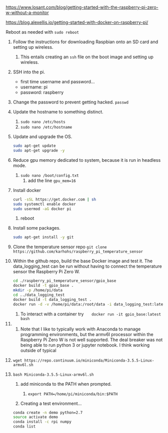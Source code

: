 https://www.losant.com/blog/getting-started-with-the-raspberry-pi-zero-w-without-a-monitor

https://blog.alexellis.io/getting-started-with-docker-on-raspberry-pi/

Reboot as needed with `sudo reboot`

1. Follow the instructions for downloading Raspbian onto an SD card and setting up wireless.
   1. This entails creating an `ssh` file on the boot image and setting up wireless.

1. SSH into the pi.
   * first time username and password...
   * username: pi
   * password: raspberry

1. Change the password to prevent getting hacked. `passwd`

1. Update the hostname to something distinct.
   1. `sudo nano /etc/hosts`
   1. `sudo nano /etc/hostname`

1. Update and upgrade the OS.
   ```bash
   sudo apt-get update
   sudo apt-get upgrade -y
   ```

 1. Reduce gpu memory dedicated to system, because it is run in headless mode.
    1. `sudo nano /boot/config.txt`
       1. add the line `gpu_mem=16`

1. Install docker
   ```bash
   curl -sSL https://get.docker.com | sh
   sudo systemctl enable docker
   sudo usermod -aG docker pi
   ```
   1. reboot

1. Install some packages.

   ```bash
   sudo apt-get install -y git

   ```

1. Clone the temperature sensor repo `git clone https://github.com/karhohs/raspberry_pi_temperature_sensor`

1. Within the github repo, build the base Docker image and test it. The data_logging_test can be run without having to connect the temperature sensor the Raspberry Pi Zero W.
   ```bash
   cd ./raspberry_pi_temperature_sensor/gpio_base
   docker build -t gpio_base .
   mkdir -p /home/pi/data
   cd ../data_logging_test
   docker build -t data_logging_test .
   docker run -d -v /home/pi/data:/root/data -i data_logging_test:latest

   ```
   1. To interact with a container try `   docker run -it gpio_base:latest bash`

1.
   1. Note that I like to typically work with Anaconda to manage programming environments, but the armv6l processor within the Raspberry Pi Zero W is not well supported. The deal breaker was not being able to run python 3 or jupyter notebook. I think working outside of typical

1. `wget https://repo.continuum.io/miniconda/Miniconda-3.5.5-Linux-armv6l.sh`

1. `bash Miniconda-3.5.5-Linux-armv6l.sh`
   1. add miniconda to the PATH when prompted.
      1. `export PATH=/home/pi/miniconda/bin:$PATH`

   1. Creating a test environment...
   ```bash
   conda create -n demo python=2.7
   source activate demo
   conda install -c rpi numpy
   conda list
   ```
